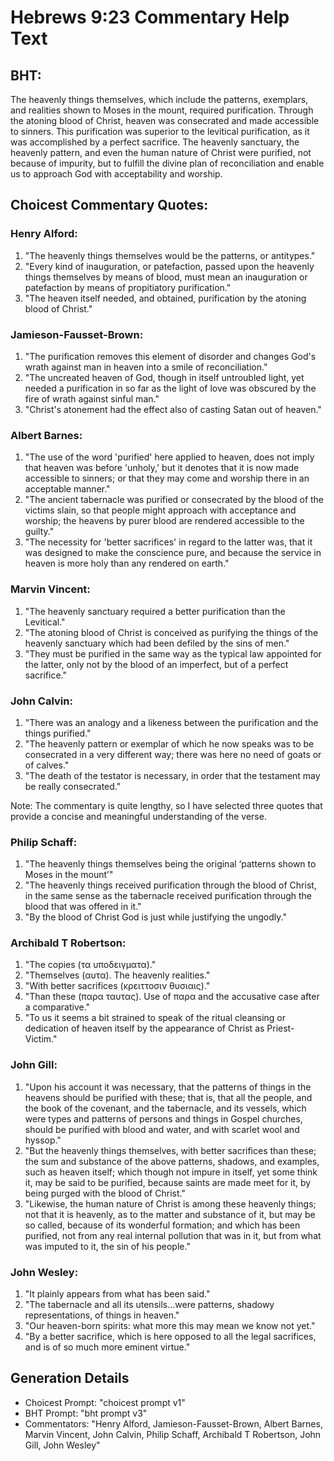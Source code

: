 # Hebrews 9:23 Commentary Help Text

## BHT:
The heavenly things themselves, which include the patterns, exemplars, and realities shown to Moses in the mount, required purification. Through the atoning blood of Christ, heaven was consecrated and made accessible to sinners. This purification was superior to the levitical purification, as it was accomplished by a perfect sacrifice. The heavenly sanctuary, the heavenly pattern, and even the human nature of Christ were purified, not because of impurity, but to fulfill the divine plan of reconciliation and enable us to approach God with acceptability and worship.

## Choicest Commentary Quotes:
### Henry Alford:
1. "The heavenly things themselves would be the patterns, or antitypes."
2. "Every kind of inauguration, or patefaction, passed upon the heavenly things themselves by means of blood, must mean an inauguration or patefaction by means of propitiatory purification."
3. "The heaven itself needed, and obtained, purification by the atoning blood of Christ."

### Jamieson-Fausset-Brown:
1. "The purification removes this element of disorder and changes God's wrath against man in heaven into a smile of reconciliation."
2. "The uncreated heaven of God, though in itself untroubled light, yet needed a purification in so far as the light of love was obscured by the fire of wrath against sinful man."
3. "Christ's atonement had the effect also of casting Satan out of heaven."

### Albert Barnes:
1. "The use of the word 'purified' here applied to heaven, does not imply that heaven was before 'unholy,' but it denotes that it is now made accessible to sinners; or that they may come and worship there in an acceptable manner."
2. "The ancient tabernacle was purified or consecrated by the blood of the victims slain, so that people might approach with acceptance and worship; the heavens by purer blood are rendered accessible to the guilty."
3. "The necessity for 'better sacrifices' in regard to the latter was, that it was designed to make the conscience pure, and because the service in heaven is more holy than any rendered on earth."

### Marvin Vincent:
1. "The heavenly sanctuary required a better purification than the Levitical."
2. "The atoning blood of Christ is conceived as purifying the things of the heavenly sanctuary which had been defiled by the sins of men."
3. "They must be purified in the same way as the typical law appointed for the latter, only not by the blood of an imperfect, but of a perfect sacrifice."

### John Calvin:
1. "There was an analogy and a likeness between the purification and the things purified."
2. "The heavenly pattern or exemplar of which he now speaks was to be consecrated in a very different way; there was here no need of goats or of calves."
3. "The death of the testator is necessary, in order that the testament may be really consecrated."

Note: The commentary is quite lengthy, so I have selected three quotes that provide a concise and meaningful understanding of the verse.

### Philip Schaff:
1. "The heavenly things themselves being the original ‘patterns shown to Moses in the mount’"
2. "The heavenly things received purification through the blood of Christ, in the same sense as the tabernacle received purification through the blood that was offered in it."
3. "By the blood of Christ God is just while justifying the ungodly."

### Archibald T Robertson:
1. "The copies (τα υποδειγματα)."
2. "Themselves (αυτα). The heavenly realities."
3. "With better sacrifices (κρειττοσιν θυσιαις)."
4. "Than these (παρα ταυτας). Use of παρα and the accusative case after a comparative."
5. "To us it seems a bit strained to speak of the ritual cleansing or dedication of heaven itself by the appearance of Christ as Priest-Victim."

### John Gill:
1. "Upon his account it was necessary, that the patterns of things in the heavens should be purified with these; that is, that all the people, and the book of the covenant, and the tabernacle, and its vessels, which were types and patterns of persons and things in Gospel churches, should be purified with blood and water, and with scarlet wool and hyssop."
2. "But the heavenly things themselves, with better sacrifices than these; the sum and substance of the above patterns, shadows, and examples, such as heaven itself; which though not impure in itself, yet some think it, may be said to be purified, because saints are made meet for it, by being purged with the blood of Christ."
3. "Likewise, the human nature of Christ is among these heavenly things; not that it is heavenly, as to the matter and substance of it, but may be so called, because of its wonderful formation; and which has been purified, not from any real internal pollution that was in it, but from what was imputed to it, the sin of his people."

### John Wesley:
1. "It plainly appears from what has been said."
2. "The tabernacle and all its utensils...were patterns, shadowy representations, of things in heaven."
3. "Our heaven-born spirits: what more this may mean we know not yet."
4. "By a better sacrifice, which is here opposed to all the legal sacrifices, and is of so much more eminent virtue."


## Generation Details
- Choicest Prompt: "choicest prompt v1"
- BHT Prompt: "bht prompt v3"
- Commentators: "Henry Alford, Jamieson-Fausset-Brown, Albert Barnes, Marvin Vincent, John Calvin, Philip Schaff, Archibald T Robertson, John Gill, John Wesley"
